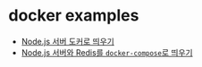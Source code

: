 # docker examples

- [Node.js 서버 도커로 띄우기](./single-docker/)
- [Node.js 서버와 Redis를 `docker-compose`로 띄우기](./docker-compose/)
